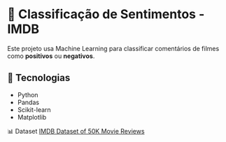 # 🤖 Classificação de Sentimentos - IMDB

Este projeto usa Machine Learning para classificar comentários de filmes como **positivos** ou **negativos**.

## 🚀 Tecnologias
- Python
- Pandas
- Scikit-learn
- Matplotlib

 📊 Dataset
[IMDB Dataset of 50K Movie Reviews](https://www.kaggle.com/datasets/lakshmi25npathi/imdb-dataset-of-50k-movie-reviews)
